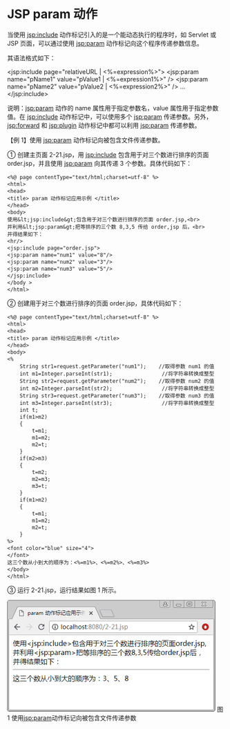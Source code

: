 # JSP param 动作

当使用 <jsp:include> 动作标记引入的是一个能动态执行的程序时，如 Servlet 或 JSP 页面，可以通过使用 <jsp:param> 动作标记向这个程序传递参数信息。

其语法格式如下：

<jsp:include page="relativeURL | <%=expression%>">
<jsp:param name="pName1" value="pValue1 | <%=expression1%>" />
<jsp:param name="pName2" value="pValue2 | <%=expression2%>" />
...
</jsp:include>

说明：<jsp:param> 动作的 name 属性用于指定参数名，value 属性用于指定参数值。在 <jsp:include> 动作标记中，可以使用多个 <jsp:param> 传递参数。另外，<jsp:forward> 和 <jsp:plugin> 动作标记中都可以利用 <jsp:param> 传递参数。

【例 1】使用 <jsp:param> 动作标记向被包含文件传递参数。

① 创建主页面 2-21.jsp，用 <jsp:include> 包含用于对三个数进行排序的页面 order.jsp，并且使用 <jsp:param> 向其传递 3 个参数。具体代码如下：

```
<%@ page contentType="text/html;charset=utf-8" %>
<html>
<head>
<title> param 动作标记应用示例 </title>
</head>
<body>
使用&lt;jsp:include&gt;包含用于对三个数进行排序的页面 order.jsp,<br>
并利用&lt;jsp:param&gt;把等排序的三个数 8,3,5 传给 order,jsp 后，<br>
并得结果如下：
<hr/>
<jsp:include page="order.jsp">
<jsp:param name="num1" value="8"/>
<jsp:param name="num2" value="3"/>
<jsp:param name="num3" value="5"/>
</jsp:include>
</body >
</html>
```

② 创建用于对三个数进行排序的页面 order.jsp，具体代码如下：

```
<%@ page contentType="text/html;charset=utf-8" %>
<html>
<head>
<title> param 动作标记应用示例 </title>
</head>
<body>
<%
    String str1=request.getParameter("num1");    //取得参数 num1 的值
    int m1=Integer.parseInt(str1);                //将字符串转换成整型
    String str2=request.getParameter("num2");    //取得参数 num2 的值
    int m2=Integer.parseInt(str2);                //将字符串转换成整型
    String str3=request.getParameter("num3");    //取得参数 num3 的值
    int m3=Integer.parseInt(str3);                //将字符串转换成整型
    int t;
    if(m1>m2)
    {
        t=m1;
        m1=m2;
        m2=t;
    }
    if(m2>m3)
    {
        t=m2;
        m2=m3;
        m3=t;
    }
    if(m1>m2)
    {
        t=m1;
        m1=m2;
        m2=t;
    }
%>
<font color="blue" size="4">
</font>
这三个数从小到大的顺序为：<%=m1%>、<%=m2%>、<%=m3%>
</body>
</html>
```

③ 运行 2-21.jsp，运行结果如图 1 所示。

![使用<jsp:param>动作标记向被包含文件传递参数](img/e09bc4e8887b91bee86532c51901d292.jpg)
图 1 使用<jsp:param>动作标记向被包含文件传递参数
